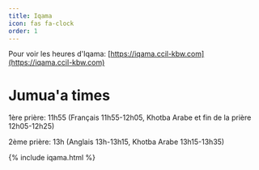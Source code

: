 ```yaml
---
title: Iqama
icon: fas fa-clock
order: 1
---
```


Pour voir les heures d'Iqama: [https://iqama.ccil-kbw.com](https://iqama.ccil-kbw.com)

<!-- # Calendrier -->

<!-- - [Format PDF](/assets/2023/calendar.pdf) -->


# Jumua'a times

1ère prière: 11h55 (Français 11h55-12h05, Khotba Arabe et fin de la prière 12h05-12h25)

2ème prière: 13h (Anglais 13h-13h15, Khotba Arabe 13h15-13h35)

{% include iqama.html %}

